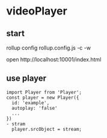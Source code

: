 # videoPlayer

## start

rollup config rollup.config.js -c -w

open http://localhost:10001/index.html

## use player
```
import Player from 'Player';
const player = new Player({
  id: 'example',
  autoplay: 'false'
  ...
})
- stram
  player.srcObject = stream;
```